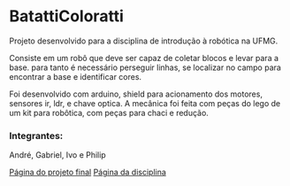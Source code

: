 # BatattiColoratti

Projeto desenvolvido para a disciplina de introdução à robótica na UFMG.

Consiste em um robô que deve ser capaz de coletar blocos e levar para a base. para tanto é necessário perseguir linhas, se localizar no campo para encontrar a base e identificar cores.

Foi desenvolvido com arduino, shield para acionamento dos motores, sensores ir, ldr, e chave optica. A mecânica foi feita com peças do lego de um kit para robôtica, com peças para chaci e redução.

### Integrantes:

André, Gabriel, Ivo e Philip

[Página do projeto final](https://homepages.dcc.ufmg.br/~doug/cursos/doku.php?id=cursos:introrobotica:2019-1:grupo06:projeto_final)
[Página da disciplina](https://homepages.dcc.ufmg.br/~doug/cursos/doku.php?id=cursos:introrobotica:2019-1:index)

